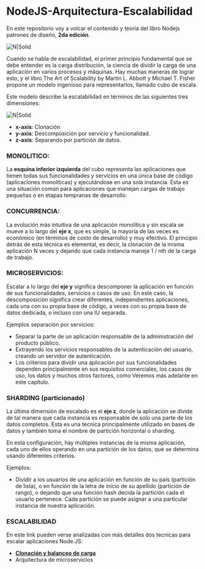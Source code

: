 # NodeJS-Arquitectura-Escalabilidad

En este repositorio voy a volcar el contenido y teoria del libro Nodejs patrones de diseño, **2da edición**.

![N|Solid](http://damiancipolat.com/webFiles/portada-libro-node-1.png)

Cuando se habla de escalabilidad, el primer principio fundamental que se debe entender es la carga distribución, la ciencia de dividir la carga de una aplicación en varios procesos y máquinas. Hay muchas maneras de lograr esto, y el libro The Art of Scalability by Martin
L. Abbott y Michael T. Fisher propone un modelo ingenioso para representarlos, llamado cubo de escala.

Este modelo describe la escalabilidad en términos de las siguientes tres dimensiones:

![N|Solid](http://damiancipolat.com/webFiles/arq-esq-node.png)

- **x-axis**: Clonación
- **y-axis**: Descomposición por servicio y funcionalidad.
- **z-axis**: Separando por partición de datos.

### MONOLITICO:
La **esquina inferior izquierda** del cubo representa las aplicaciones que tienen todas sus funcionalidades y servicios en una única base de código (aplicaciones monolíticas) y ejecutándose en una sola instancia. Esta es una situación común para aplicaciones que manejan cargas de trabajo pequeñas o en etapas tempranas de desarrollo.

### CONCURRENCIA:
La evolución más intuitiva de una aplicación monolítica y sin escala se mueve a lo largo del **eje x**, que es simple, la mayoría de las veces es económico (en términos de costo de desarrollo) y muy efectivo. El principio detrás de esta técnica es elemental, es decir, la clonación de la misma aplicación N veces y dejando que cada instancia maneje 1 / nth de la carga de trabajo.

### MICROSERVICIOS:
Escalar a lo largo del **eje y** significa descomponer la aplicación en función de sus funcionalidades, servicios o casos de uso. En este caso, la descomposición significa crear diferentes, independientes aplicaciones, cada una con su propia base de código, a veces con su propia base de datos dedicada, o incluso con una IU separada.

Ejemplos separación por servicios:
- Separar la parte de un aplicación responsable de la administración del producto público.
- Extrayendo los servicios responsables de la autenticación del usuario, creando un servidor de autenticación.
- Los criterios para dividir una aplicación por sus funcionalidades dependen principalmente en sus requisitos comerciales, los casos de uso, los datos y muchos otros factores, como Veremos más adelante en este capítulo. 

### SHARDING (particionado)
La última dimensión de escalado es el **eje z**, donde la aplicación se divide de tal manera que cada instancia es responsable de solo una parte de los datos completos. Esta es una técnica principalmente utilizado en bases de datos y también toma el nombre de partición horizontal o sharding. 

En esta configuración, hay múltiples instancias de la misma aplicación, cada uno de ellos operando en una partición de los datos, que se determina usando diferentes criterios.

Ejemplos:
- Dividir a los usuarios de una aplicación en función de su país (partición de lista), o en función de la letra de inicio de su
apellido (partición de rango), o dejando que una función hash decida la partición cada el usuario pertenece. Cada partición se puede asignar a una particular instancia de nuestra aplicación.

### ESCALABILIDAD
En este link pueden verse analizadas con más detalles dos tecnicas para escalar aplicaciones Node.JS:

- **[Clonación y balanceo de carga]**
- Arquitectura de microservicios

[Clonación y balanceo de carga]:https://github.com/damiancipolat/NodeJS-Arquitectura-Escalabilidad/blob/master/load_balance.md
